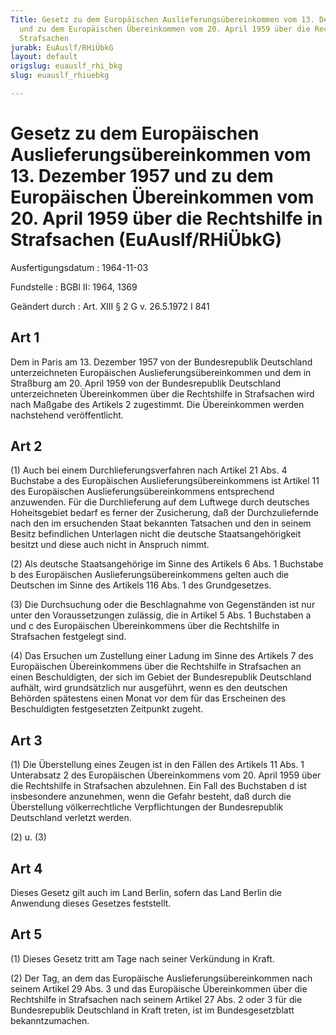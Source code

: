 ```yaml
---
Title: Gesetz zu dem Europäischen Auslieferungsübereinkommen vom 13. Dezember 1957
  und zu dem Europäischen Übereinkommen vom 20. April 1959 über die Rechtshilfe in
  Strafsachen
jurabk: EuAuslf/RHiÜbkG
layout: default
origslug: euauslf_rhi_bkg
slug: euauslf_rhiuebkg

---
```


# Gesetz zu dem Europäischen Auslieferungsübereinkommen vom 13. Dezember 1957 und zu dem Europäischen Übereinkommen vom 20. April 1959 über die Rechtshilfe in Strafsachen (EuAuslf/RHiÜbkG)

Ausfertigungsdatum
:   1964-11-03

Fundstelle
:   BGBl II: 1964, 1369

Geändert durch
:   Art. XIII § 2 G v. 26.5.1972 I 841

## Art 1

Dem in Paris am 13. Dezember 1957 von der Bundesrepublik Deutschland
unterzeichneten Europäischen Auslieferungsübereinkommen und dem in
Straßburg am 20. April 1959 von der Bundesrepublik Deutschland
unterzeichneten Übereinkommen über die Rechtshilfe in Strafsachen wird
nach Maßgabe des Artikels 2 zugestimmt. Die Übereinkommen werden
nachstehend veröffentlicht.

## Art 2

(1) Auch bei einem Durchlieferungsverfahren nach Artikel 21 Abs. 4
Buchstabe a des Europäischen Auslieferungsübereinkommens ist Artikel
11 des Europäischen Auslieferungsübereinkommens entsprechend
anzuwenden. Für die Durchlieferung auf dem Luftwege durch deutsches
Hoheitsgebiet bedarf es ferner der Zusicherung, daß der
Durchzuliefernde nach den im ersuchenden Staat bekannten Tatsachen und
den in seinem Besitz befindlichen Unterlagen nicht die deutsche
Staatsangehörigkeit besitzt und diese auch nicht in Anspruch nimmt.

(2) Als deutsche Staatsangehörige im Sinne des Artikels 6 Abs. 1
Buchstabe b des Europäischen Auslieferungsübereinkommens gelten auch
die Deutschen im Sinne des Artikels 116 Abs. 1 des Grundgesetzes.

(3) Die Durchsuchung oder die Beschlagnahme von Gegenständen ist nur
unter den Voraussetzungen zulässig, die in Artikel 5 Abs. 1 Buchstaben
a und c des Europäischen Übereinkommens über die Rechtshilfe in
Strafsachen festgelegt sind.

(4) Das Ersuchen um Zustellung einer Ladung im Sinne des Artikels 7
des Europäischen Übereinkommens über die Rechtshilfe in Strafsachen an
einen Beschuldigten, der sich im Gebiet der Bundesrepublik Deutschland
aufhält, wird grundsätzlich nur ausgeführt, wenn es den deutschen
Behörden spätestens einen Monat vor dem für das Erscheinen des
Beschuldigten festgesetzten Zeitpunkt zugeht.

## Art 3

(1) Die Überstellung eines Zeugen ist in den Fällen des Artikels 11
Abs. 1 Unterabsatz 2 des Europäischen Übereinkommens vom 20. April
1959 über die Rechtshilfe in Strafsachen abzulehnen. Ein Fall des
Buchstaben d ist insbesondere anzunehmen, wenn die Gefahr besteht, daß
durch die Überstellung völkerrechtliche Verpflichtungen der
Bundesrepublik Deutschland verletzt werden.

(2) u. (3)

## Art 4

Dieses Gesetz gilt auch im Land Berlin, sofern das Land Berlin die
Anwendung dieses Gesetzes feststellt.

## Art 5

(1) Dieses Gesetz tritt am Tage nach seiner Verkündung in Kraft.

(2) Der Tag, an dem das Europäische Auslieferungsübereinkommen nach
seinem Artikel 29 Abs. 3 und das Europäische Übereinkommen über die
Rechtshilfe in Strafsachen nach seinem Artikel 27 Abs. 2 oder 3 für
die Bundesrepublik Deutschland in Kraft treten, ist im
Bundesgesetzblatt bekanntzumachen.


